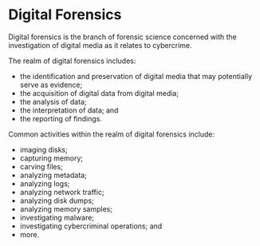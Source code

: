 # Digital Forensics

Digital forensics is the branch of forensic science concerned with the investigation of digital media as it relates to cybercrime.

The realm of digital forensics includes:
- the identification and preservation of digital media that may potentially serve as evidence;
- the acquisition of digital data from digital media;
- the analysis of data;
- the interpretation of data; and
- the reporting of findings.

Common activities within the realm of digital forensics include:
- imaging disks;
- capturing memory;
- carving files;
- analyzing metadata;
- analyzing logs;
- analyzing network traffic;
- analyzing disk dumps;
- analyzing memory samples;
- investigating malware;
- investigating cybercriminal operations; and
- more.
